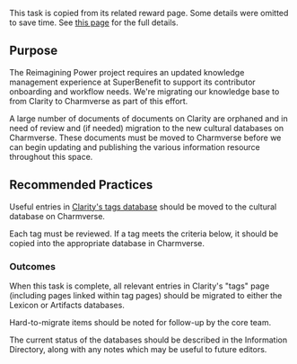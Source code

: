 This task is copied from its related reward page. Some details were omitted to save time. See [this page](https://app.charmverse.io/superbenefit/rewards/applications/79b702f9-0fd4-497e-883f-7e48a13401c2) for the full details.

 

## Purpose

The Reimagining Power project requires an updated knowledge management experience at SuperBenefit to support its contributor onboarding and workflow needs. We're migrating our knowledge base to from Clarity to Charmverse as part of this effort.

A large number of documents of documents on Clarity are orphaned and in need of review and (if needed) migration to the new cultural databases on Charmverse. These documents must be moved to Charmverse before we can begin updating and publishing the various information resource throughout this space.

## Recommended Practices

Useful entries in [Clarity's tags database](https://app.clarity.so/superbenefit/tags) should be moved to the cultural database on Charmverse.

Each tag must be reviewed. If a tag meets the criteria below, it should be copied into the appropriate database in Charmverse.

### Outcomes

When this task is complete, all relevant entries in Clarity's "tags" page (including pages linked within tag pages) should be migrated to either the Lexicon or Artifacts databases.

Hard-to-migrate items should be noted for follow-up by the core team.

The current status of the databases should be described in the Information Directory, along with any notes which may be useful to future editors.